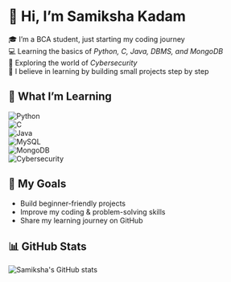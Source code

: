 # 👋 Hi, I’m Samiksha Kadam  

🎓 I’m a BCA student, just starting my coding journey  
💻 Learning the basics of *Python, C, Java, DBMS, and MongoDB*  
🔐 Exploring the world of *Cybersecurity*  
🚀 I believe in learning by building small projects step by step  



## 🌱 What I’m Learning  

![Python](https://img.shields.io/badge/Python-3776AB?style=for-the-badge&logo=python&logoColor=white)  
![C](https://img.shields.io/badge/C-00599C?style=for-the-badge&logo=c&logoColor=white)  
![Java](https://img.shields.io/badge/Java-007396?style=for-the-badge&logo=openjdk&logoColor=white)  
![MySQL](https://img.shields.io/badge/MySQL-4479A1?style=for-the-badge&logo=mysql&logoColor=white)  
![MongoDB](https://img.shields.io/badge/MongoDB-47A248?style=for-the-badge&logo=mongodb&logoColor=white)  
![Cybersecurity](https://img.shields.io/badge/Cybersecurity-2E8B57?style=for-the-badge&logo=Hackaday&logoColor=white)  



## 📂 My Goals  
- Build beginner-friendly projects  
- Improve my coding & problem-solving skills  
- Share my learning journey on GitHub  



## 📊 GitHub Stats  

![Samiksha's GitHub stats](https://github-readme-stats.vercel.app/api?username=samik753&show_icons=true&theme=radical)  

